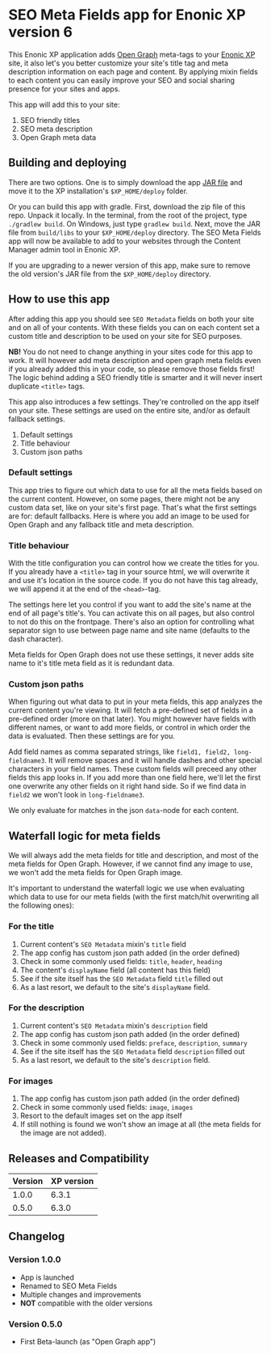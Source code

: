 # SEO Meta Fields app for Enonic XP version 6

This Enonic XP application adds [Open Graph](http://ogp.me/) meta-tags to your [Enonic XP](https://github.com/enonic/xp) site, it also let's you better customize your site's title tag and meta description information on each page and content. By applying mixin fields to each content you can easily improve your SEO and social sharing presence for your sites and apps.

This app will add this to your site:

1. SEO friendly titles
2. SEO meta description
3. Open Graph meta data

## Building and deploying

There are two options. One is to simply download the app [JAR file](http://repo.enonic.com/public/com/enonic/social/app-metafields/1.0.0/app-metafields-1.0.0.jar) and move it to the XP installation's `$XP_HOME/deploy` folder.

Or you can build this app with gradle. First, download the zip file of this repo. Unpack it locally. In the terminal, from the root of the project, type `./gradlew build`. On Windows, just type `gradlew build`. Next, move the JAR file from `build/libs` to your `$XP_HOME/deploy` directory. The SEO Meta Fields app will now be available to add to your websites through the Content Manager admin tool in Enonic XP.

If you are upgrading to a newer version of this app, make sure to remove the old version's JAR file from the `$XP_HOME/deploy` directory.

## How to use this app

After adding this app you should see `SEO Metadata` fields on both your site and on all of your contents. With these fields you can on each content set a custom title and description to be used on your site for SEO purposes.

**NB!** You do not need to change anything in your sites code for this app to work. It will however add meta description and open graph meta fields even if you already added this in your code, so please remove those fields first! The logic behind adding a SEO friendly title is smarter and it will never insert duplicate `<title>` tags.

This app also introduces a few settings. They're controlled on the app itself on your site. These settings are used on the entire site, and/or as default fallback settings.

1. Default settings
2. Title behaviour
3. Custom json paths

### Default settings

This app tries to figure out which data to use for all the meta fields based on the current content. However, on some pages, there might not be any custom data set, like on your site's first page. That's what the first settings are for: default fallbacks. Here is where you add an image to be used for Open Graph and any fallback title and meta description.

### Title behaviour

With the title configuration you can control how we create the titles for you. If you already have a `<title>` tag in your source html, we will overwrite it and use it's location in the source code. If you do not have this tag already, we will append it at the end of the `<head>`-tag.

The settings here let you control if you want to add the site's name at the end of all page's title's. You can activate this on all pages, but also control to not do this on the frontpage. There's also an option for controlling what separator sign to use between page name and site name (defaults to the dash character).

Meta fields for Open Graph does not use these settings, it never adds site name to it's title meta field as it is redundant data.

### Custom json paths

When figuring out what data to put in your meta fields, this app analyzes the current content you're viewing. It will fetch a pre-defined set of fields in a pre-defined order (more on that later). You might however have fields with different names, or want to add more fields, or control in which order the data is evaluated. Then these settings are for you.

Add field names as comma separated strings, like `field1, field2, long-fieldname3`. It will remove spaces and it will handle dashes and other special characters in your field names. These custom fields will preceed any other fields this app looks in. If you add more than one field here, we'll let the first one overwrite any other fields on it right hand side. So if we find data in `field2` we won't look in `long-fieldname3`.

We only evaluate for matches in the json `data`-node for each content.

## Waterfall logic for meta fields

We will always add the meta fields for title and description, and most of the meta fields for Open Graph. However, if we cannot find any image to use, we won't add the meta fields for Open Graph image.

It's important to understand the waterfall logic we use when evaluating which data to use for our meta fields (with the first match/hit overwriting all the following ones):

### For the title

1. Current content's `SEO Metadata` mixin's `title` field
2. The app config has custom json path added (in the order defined)
3. Check in some commonly used fields: `title`, `header`, `heading`
4. The content's `displayName` field (all content has this field)
5. See if the site itself has the `SEO Metadata` field `title` filled out
6. As a last resort, we default to the site's `displayName` field.

### For the description

1. Current content's `SEO Metadata` mixin's `description` field
2. The app config has custom json path added (in the order defined)
3. Check in some commonly used fields: `preface`, `description`, `summary`
4. See if the site itself has the `SEO Metadata` field `description` filled out
5. As a last resort, we default to the site's `description` field.

### For images

1. The app config has custom json path added (in the order defined)
2. Check in some commonly used fields: `image`, `images`
3. Resort to the default images set on the app itself
4. If still nothing is found we won't show an image at all (the meta fields for the image are not added).

## Releases and Compatibility

| Version        | XP version |
| ------------- | ------------- |
| 1.0.0 | 6.3.1 |
| 0.5.0 | 6.3.0 |

## Changelog

### Version 1.0.0

* App is launched
* Renamed to SEO Meta Fields
* Multiple changes and improvements
* **NOT** compatible with the older versions

### Version 0.5.0

* First Beta-launch (as "Open Graph app")